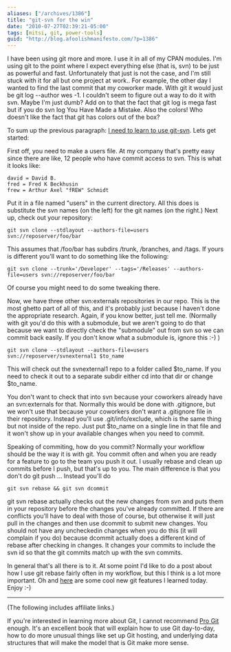 ```yaml
---
aliases: ["/archives/1386"]
title: "git-svn for the win"
date: "2010-07-27T02:39:21-05:00"
tags: [mitsi, git, power-tools]
guid: "http://blog.afoolishmanifesto.com/?p=1386"
---
```

I have been using git more and more. I use it in all of my CPAN modules. I'm using git to the point where I expect everything else (that is, svn) to be just as powerful and fast. Unfortunately that just is not the case, and I'm still stuck with it for all but one project at work.. For example, the other day I wanted to find the last commit that my coworker made. With git it would just be git log --author wes -1. I couldn't seem to figure out a way to do it with svn. Maybe I'm just dumb? Add on to that the fact that git log is mega fast but if you do svn log You Have Made a Mistake. Also the colors! Who doesn't like the fact that git has colors out of the box?

To sum up the previous paragraph: [I need to learn to use git-svn](http://www.kernel.org/pub/software/scm/git/docs/git-svn.html). Lets get started:

First off, you need to make a users file. At my company that's pretty easy since there are like, 12 people who have commit access to svn. This is what it looks like:

    david = David B.
    fred = Fred K Beckhusin
    frew = Arthur Axel "fREW" Schmidt

Put it in a file named "users" in the current directory. All this does is substitute the svn names (on the left) for the git names (on the right.) Next up, check out your repository:

    git svn clone --stdlayout --authors-file=users svn://reposerver/foo/bar

This assumes that /foo/bar has subdirs /trunk, /branches, and /tags. If yours is different you'll want to do something like the following:

    git svn clone --trunk='/Developer' --tags='/Releases' --authors-file=users svn://reposerver/foo/bar

Of course you might need to do some tweaking there.

Now, we have three other svn:externals repositories in our repo. This is the most ghetto part of all of this, and it's probably just because I haven't done the appropriate research. Again, if you know better, just tell me. (Normally with git you'd do this with a submodule, but we aren't going to do that because we want to directly check the "submodule" out from svn so we can commit back easily. If you don't know what a submodule is, ignore this :-) )

    git svn clone --stdlayout --authors-file=users svn://reposerver/svnexternal1 $to_name

This will check out the svnexternal1 repo to a folder called $to\_name. If you need to check it out to a separate subdir either cd into that dir or change $to\_name.

You don't want to check that into svn because your coworkers already have an svn:externals for that. Normally this would be done with .gitignore, but we won't use that because your coworkers don't want a .gitignore file in their repository. Instead you'll use .git/info/exclude, which is the same thing but not inside of the repo. Just put $to\_name on a single line in that file and it won't show up in your available changes when you need to commit.

Speaking of commiting, how do you commit? Normally your workflow should be the way it is with git. You commit often and when you are ready for a feature to go to the team you push it out. I usually rebase and clean up commits before I push, but that's up to you. The main difference is that you don't do git push ... Instead you'll do

    git svn rebase && git svn dcommit

git svn rebase actually checks out the new changes from svn and puts them in your repository before the changes you've already committed. If there are conflicts you'll have to deal with those of course, but otherwise it will just pull in the changes and then use dcommit to submit new changes. You should not have any uncheckedin changes when you do this (it will complain if you do) because dcommit actually does a different kind of rebase after checking in changes. It changes your commits to include the svn id so that the git commits match up with the svn commits.

In general that's all there is to it. At some point I'd like to do a post about how I use git rebase fairly often in my workflow, but this I think is a lot more important. Oh and [here](http://mislav.uniqpath.com/2010/07/git-tips/) are some cool new git features I learned today. Enjoy :-)

---

(The following includes affiliate links.)

If you're interested in learning more about Git, I cannot recommend
<a  href="https://www.amazon.com/gp/product/1484200772/ref=as_li_tl?ie=UTF8&camp=1789&creative=9325&creativeASIN=1484200772&linkCode=as2&tag=afoolishmanif-20&linkId=73f85964b6ab98ea870583701b7e77aa">Pro Git</a><img src="//ir-na.amazon-adsystem.com/e/ir?t=afoolishmanif-20&l=am2&o=1&a=1484200772" width="1" height="1" border="0" alt="" style="border:none !important; margin:0px !important;" />
enough.  It's an excellent book that will explain how to use Git day-to-day, how
to do more unusual things like set up Git hosting, and underlying data
structures that will make the model that is Git make more sense.
